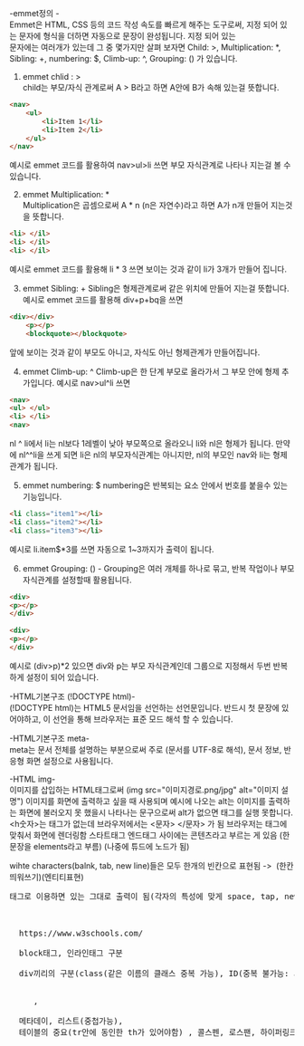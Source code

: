 -emmet정의 -                                                                                                                                            
Emmet은 HTML, CSS 등의 코드 작성 속도를 빠르게 해주는 도구로써, 지정 되어 있는 문자에 형식을 더하면 자동으로 문장이 완성됩니다. 지정 되어 있는                                         
문자에는 여러개가 있는데 그 중 몇가지만 살펴 보자면 Child: >, Multiplication: *, Sibling: +, numbering: $, Climb-up: ^, Grouping: () 가 있습니다.                                 
                                                                                                                                                                                            
1) emmet chlid : >                                                                                                                                                         
child는 부모/자식 관계로써 A > B라고 하면 A안에 B가 속해 있는걸 뜻합니다.                                                                                                                                                                                                                      
```html
<nav>
    <ul>
        <li>Item 1</li>
        <li>Item 2</li>
    </ul>
</nav>
```
예시로 emmet 코드를 활용하여 nav>ul>li 쓰면 부모 자식관계로 나타나 지는걸 볼 수 있습니다.                                                          
                                                                                                                                   
2) emmet Multiplication: *                                                                                                        
 Multiplication은 곱셈으로써 A * n (n은 자연수)라고 하면 A가 n개 만들어 지는것을 뜻합니다.                                                                              
```html
<li> </il> 
<li> </il> 
<li> </il>
```    
예시로 emmet 코드를 활용해 li * 3 쓰면 보이는 것과 같이 li가 3개가 만들어 집니다.                          

3) emmet Sibling: + 
Sibling은 형제관계로써 같은 위치에 만들어 지는걸 뜻합니다.
예시로 emmet 코드를 활용해 div+p+bq을 쓰면
```html
<div></div>
    <p></p>
    <blockquote></blockquote>
```
앞에 보이는 것과 같이 부모도 아니고, 자식도 아닌 형제관계가 만들어집니다. 

4) emmet Climb-up: ^ 
Climb-up은 한 단계 부모로 올라가서 그 부모 안에 형제 추가입니다.
예시로 nav>ul^li 쓰면
```html
<nav> 
<ul> </ul> 
<li> </li>
<nav>
```
nl ^ li에서 li는 nl보다 1레벨이 낮아 부모쪽으로 올라오니 li와 nl은 형제가 됩니다.
만약에 nl^^li을 쓰게 되면 li은 nl의 부모자식관계는 아니지만, nl의 부모인 nav와 li는 형제관계가 됩니다.

5) emmet numbering: $ 
numbering은 반복되는 요소 안에서 번호를 붙을수 있는 기능입니다.
```html
<li class="item1"></li>
<li class="item2"></li>
<li class="item3"></li>
```
예시로 li.item$*3를 쓰면 자동으로 1~3까지가 출력이 됩니다.

6) emmet Grouping: () - 
Grouping은 여러 개체를 하나로 묶고, 반복 작업이나 부모자식관계를 설정할때 활용됩니다.
```html
<div>
<p></p>
</div>
    
<div>
<p></p>
</div>
```
예시로 (div>p)*2 있으면 div와 p는 부모 자식관계인데 그룹으로 지정해서 두번 반복하게 설정이 되어 있습니다.                                                                       
                                                                                                             
-HTML기본구조 (!DOCTYPE html)-                                                                                                                                                                                     
(!DOCTYPE html)는 HTML5 문서임을 선언하는 선언문입니다. 반드시 첫 문장에 있어야하고, 이 선언을 통해 브라우저는 표준 모드 해석 할 수 있습니다.                                                     

-HTML기본구조 meta-                                                                                                                                 
meta는 문서 전체를 설명하는 부분으로써 주로 <meta charset="UTF-8">(문서를 UTF-8로 해석), 문서 정보, 반응형 화면 설정으로 사용됩니다.                                                           
                                                                                                                                                                     
-HTML img-                                                                                                                                                 
이미지를 삽입하는 HTML태그로써 (img src="이미지경로.png/jpg" alt="이미지 설명") 이미지를 화면에 출력하고 싶을 때 사용되며 예시에 나오는 alt는 이미지를 출력하는 화면에 불러오지 못 했을시 나타나는 문구으로써 alt가 없으면 태그를 실행 못합니다.                                                                           
<h숫자>는 태그가 없는데 브라우저에서는 <문자> </문자> 가 됨
브라우저는 태그에 맞춰서 화면에 렌더링함
스타트태그 엔드태그 사이에는 콘텐츠라고 부르는 게 있음 (한 문장을 elements라고 부름) (나중에 튜드에 노드가 됨)

wihte characters(balnk, tab, new line)들은 모두 한개의 빈칸으로 표현됨 -> &nbsp;(한칸 띄워쓰기)(엔티티표현)
<pre>태그로 이용하면 있는 그대로 출력이 됨(각자의 특성에 맞게 space, tap, new line)

<br>
  https://www.w3schools.com/

  block태그, 인라인태그 구분

  div끼리의 구분(class(같은 이름의 클래스 중복 가능), ID(중복 불가능: 서로간의 식별을 위해 독보적인 구조를 가짐))
  <div class = "A"> </div>     , <span id = "A"> </span>

  메타데이, 리스트(중첩가능), 
  테이블의 중요(tr안에 동인한 th가 있어야함) , 콜스펜, 로스팬, 하이퍼링크(target), Iframe, 오디어(선택 재생 가능은 재생가능한지 위에 부터 실행)
  
  

